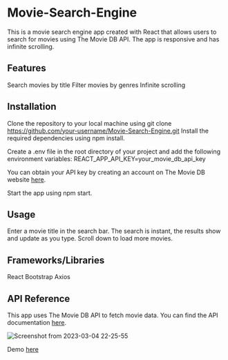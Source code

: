 # Movie-Search-Engine
This is a movie search engine app created with React that allows users to search for movies using The Movie DB API. The app is responsive and has infinite scrolling.
## **Features**
Search movies by title
Filter movies by genres
Infinite scrolling
## **Installation**
Clone the repository to your local machine using git clone https://github.com/your-username/Movie-Search-Engine.git
Install the required dependencies using npm install.

Create a .env file in the root directory of your project and add the following environment variables: REACT_APP_API_KEY=your_movie_db_api_key

You can obtain your API key by creating an account on The Movie DB website [here](https://www.themoviedb.org/settings/api).

Start the app using npm start.
## **Usage**
Enter a movie title in the search bar. The search is instant, the results show and update as you type.
Scroll down to load more movies.
## **Frameworks/Libraries**
React
Bootstrap
Axios
## **API Reference**
This app uses The Movie DB API to fetch movie data. You can find the API documentation [here](https://developers.themoviedb.org/3/getting-started/introduction).


![Screenshot from 2023-03-04 22-25-55](https://user-images.githubusercontent.com/92413990/222943264-d0a1b45d-9beb-407e-a8c1-87d45babf215.png)

Demo [here](https://watch.screencastify.com/v/5rggNAVIICIzAISEzhxW)

